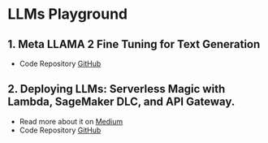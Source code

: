 # LLMs Playground

## 1. Meta LLAMA 2 Fine Tuning for Text Generation
- Code Repository [GitHub](https://github.com/akashmathur-2212/LLMs-playground/tree/main/meta_llama_2finetuned_text_generation_summarization)

## 2. Deploying LLMs: Serverless Magic with Lambda, SageMaker DLC, and API Gateway.
- Read more about it on [Medium](https://medium.com/@akash-mathur/deploying-llms-serverless-magic-with-lambda-sagemaker-dlc-and-api-gateway-1bf99517d43e)
- Code Repository [GitHub](https://github.com/akashmathur-2212/aws-serverless-workflows/tree/main/LLM-Endpoint-Deployment-Inference)
